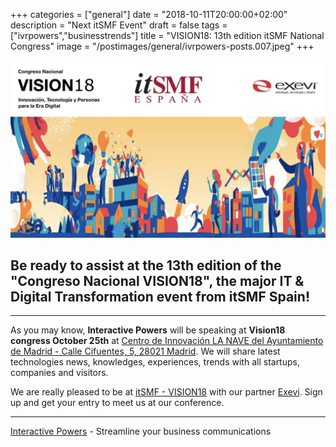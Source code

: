 +++
categories = ["general"]
date = "2018-10-11T20:00:00+02:00"
description = "Next itSMF Event"
draft = false
tags = ["ivrpowers","businesstrends"]
title = "VISION18: 13th edition itSMF National Congress"
image = "/postimages/general/ivrpowers-posts.007.jpeg"
+++

![itSMF VISION18](/postimages/general/ivrpowers-posts.007.jpeg)

## Be ready to assist at the 13th edition of the "Congreso Nacional VISION18", the major IT & Digital Transformation event from itSMF Spain!
---

As you may know, **Interactive Powers** will be speaking at **Vision18 congress October 25th** at [Centro de Innovación LA NAVE del Ayuntamiento de Madrid - Calle Cifuentes, 5, 28021 Madrid](https://www.itsmf.es/index.php?option=com_content&view=article&id=2843). We will share latest technologies news, knowledges, experiences, trends with all startups, companies and visitors.

We are really pleased to be at [itSMF - VISION18](https://itsmf.es/index.php?option=com_content&view=article&id=2848:congreso-nacional-vision18-inicio&catid=79:noticias&Itemid=401) with our partner [Exevi](https://www.exevi.com/). Sign up and get your entry to meet us at our conference.
	
---
[Interactive Powers](http://www.ivrpowers.com/) - Streamline your business communications